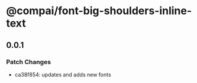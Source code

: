 # @compai/font-big-shoulders-inline-text

## 0.0.1
### Patch Changes

- ca38f854: updates and adds new fonts
